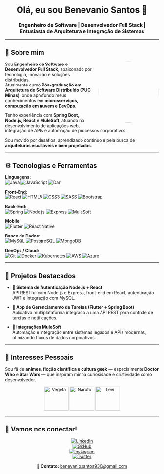 <h1 align="center"><b>Olá, eu sou Benevanio Santos 👋</b></h1>  
<h3 align="center">Engenheiro de Software | Desenvolvedor Full Stack | Entusiasta de Arquitetura e Integração de Sistemas</h3>

---

## 🧠 **Sobre mim**

<picture>
  <img align="right" src="https://github.com/user-attachments/assets/74219e63-83c0-4e2a-954f-b77b3e452eb0" width="200px" style="margin-left:15px; margin-bottom:10px; border-radius:50%;" />
</picture>

Sou **Engenheiro de Software** e **Desenvolvedor Full Stack**, apaixonado por tecnologia, inovação e soluções distribuídas.  
Atualmente curso **Pós-graduação em Arquitetura de Software Distribuído (PUC Minas)**, onde aprofundo meus conhecimentos em **microsserviços, computação em nuvem e DevOps**.  

Tenho experiência com **Spring Boot, Node.js, React** e **MuleSoft**, atuando no desenvolvimento de aplicações web, integração de APIs e automação de processos corporativos.  

Sou movido por desafios, aprendizado contínuo e pela busca de **arquiteturas escaláveis e bem projetadas**.  

---

## ⚙️ **Tecnologias e Ferramentas**

<p align="center">

**Linguagens:**  
![Java](https://img.shields.io/badge/Java-%23f89820?style=for-the-badge&logo=java&logoColor=white)
![JavaScript](https://img.shields.io/badge/JavaScript-%23F7DF1E?style=for-the-badge&logo=javascript&logoColor=black)
![Dart](https://img.shields.io/badge/Dart-%230175C2?style=for-the-badge&logo=dart&logoColor=white)

**Front-End:**  
![React](https://img.shields.io/badge/React-%2320232a?style=for-the-badge&logo=react&logoColor=#61DAFB)
![HTML5](https://img.shields.io/badge/HTML5-%23E34F26?style=for-the-badge&logo=html5&logoColor=white)
![CSS3](https://img.shields.io/badge/CSS3-%231572B6?style=for-the-badge&logo=css3&logoColor=white)
![SASS](https://img.shields.io/badge/Sass-%23CD6799?style=for-the-badge&logo=sass&logoColor=white)
![Bootstrap](https://img.shields.io/badge/Bootstrap-%23563D7C?style=for-the-badge&logo=bootstrap&logoColor=white)

**Back-End:**  
![Spring](https://img.shields.io/badge/Spring-%236DB33F?style=for-the-badge&logo=spring&logoColor=white)
![Node.js](https://img.shields.io/badge/Node.js-%23339933?style=for-the-badge&logo=node.js&logoColor=white)
![Express](https://img.shields.io/badge/Express-%23404d59?style=for-the-badge)
![MuleSoft](https://img.shields.io/badge/MuleSoft-%23007CBA?style=for-the-badge)

**Mobile:**  
![Flutter](https://img.shields.io/badge/Flutter-%2302569B?style=for-the-badge&logo=flutter&logoColor=white)
![React Native](https://img.shields.io/badge/React_Native-%2320232a?style=for-the-badge&logo=react&logoColor=#61DAFB)

**Banco de Dados:**  
![MySQL](https://img.shields.io/badge/MySQL-%2300f?style=for-the-badge&logo=mysql&logoColor=white)
![PostgreSQL](https://img.shields.io/badge/PostgreSQL-%23336791?style=for-the-badge&logo=postgresql&logoColor=white)
![MongoDB](https://img.shields.io/badge/MongoDB-%2347A248?style=for-the-badge&logo=mongodb&logoColor=white)

**DevOps / Cloud:**  
![Git](https://img.shields.io/badge/Git-%23F05033?style=for-the-badge&logo=git&logoColor=white)
![Docker](https://img.shields.io/badge/Docker-%230db7ed?style=for-the-badge&logo=docker&logoColor=white)
![Kubernetes](https://img.shields.io/badge/Kubernetes-%232496ed?style=for-the-badge&logo=kubernetes&logoColor=white)
![AWS](https://img.shields.io/badge/AWS-%23FF9900?style=for-the-badge&logo=amazon-aws&logoColor=white)
![Azure](https://img.shields.io/badge/Azure-%230072c6?style=for-the-badge&logo=microsoft-azure&logoColor=white)

</p>

---

## 🚀 **Projetos Destacados**

- **🔐 Sistema de Autenticação Node.js + React**  
  API RESTful com Node.js e Express, front-end em React, autenticação JWT e integração com MySQL.

- **📱 App de Gerenciamento de Tarefas (Flutter + Spring Boot)**  
  Aplicativo multiplataforma integrado a uma API REST para controle de tarefas e notificações.

- **🔗 Integrações MuleSoft**  
  Automação e integração entre sistemas legados e APIs modernas, otimizando fluxos de dados corporativos.

---

## 🌌 **Interesses Pessoais**

Sou fã de **animes, ficção científica e cultura geek** — especialmente **Doctor Who** e **Star Wars** — que inspiram minha curiosidade e criatividade como desenvolvedor.

<p align="center">
  <img src="https://media4.giphy.com/media/At8TemfUYhemteTDDN/giphy.gif" width="80" alt="Vegeta"/>
  <img src="https://media.giphy.com/media/IO2ICudgtBjby/giphy.gif" width="80" alt="Naruto"/>
  <img src="https://media.giphy.com/media/A91yGpQJyBnUY/giphy.gif" width="80" alt="Levi"/>
</p>

---

## 🤝 **Vamos nos conectar!**

<div align="center">

[![LinkedIn](https://img.shields.io/badge/LinkedIn-Benevanio-blue?style=for-the-badge&logo=linkedin&logoColor=white)](https://www.linkedin.com/in/bene-tesla/)  
[![GitHub](https://img.shields.io/badge/GitHub-Benevanio-black?style=for-the-badge&logo=github&logoColor=white)](https://github.com/Benevanio)  
[![Instagram](https://img.shields.io/badge/Instagram-Bene_Tesla_Dev-e4405f?style=for-the-badge&logo=instagram&logoColor=white)](https://www.instagram.com/bene_tesla_dev/)  
[![Twitter](https://img.shields.io/badge/Twitter-BenevanioS-1DA1F2?style=for-the-badge&logo=twitter&logoColor=white)](https://x.com/BenevanioS)  

📧 **Contato:** benevaniosantos930@gmail.com

</div>
